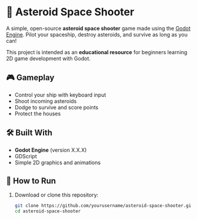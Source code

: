 # 🚀 Asteroid Space Shooter

A simple, open-source **asteroid space shooter** game made using the [Godot Engine](https://godotengine.org/). Pilot your spaceship, destroy asteroids, and survive as long as you can!

This project is intended as an **educational resource** for beginners learning 2D game development with Godot.

## 🎮 Gameplay

- Control your ship with keyboard input
- Shoot incoming asteroids
- Dodge to survive and score points
- Protect the houses

## 🛠 Built With

- **Godot Engine** (version X.X.X)
- GDScript
- Simple 2D graphics and animations

## 📁 How to Run

1. Download or clone this repository:
   ```bash
   git clone https://github.com/yourusername/asteroid-space-shooter.git
   cd asteroid-space-shooter

